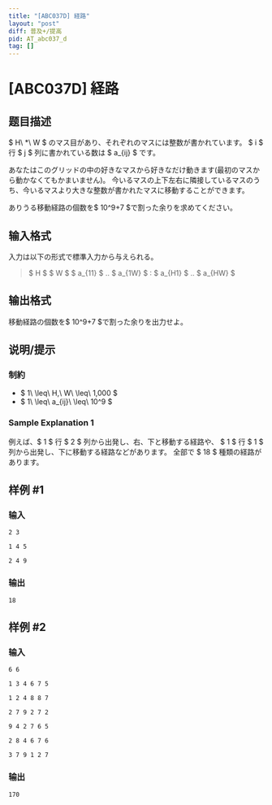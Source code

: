 ```yaml
---
title: "[ABC037D] 経路"
layout: "post"
diff: 普及+/提高
pid: AT_abc037_d
tag: []
---
```


# [ABC037D] 経路

## 题目描述

[problemUrl]: https://atcoder.jp/contests/abc037/tasks/abc037_d

$ H\ *\ W $ のマス目があり、それぞれのマスには整数が書かれています。 $ i $ 行 $ j $ 列に書かれている数は $ a_{ij} $ です。

あなたはこのグリッドの中の好きなマスから好きなだけ動きます(最初のマスから動かなくてもかまいません)。 今いるマスの上下左右に隣接しているマスのうち、今いるマスより大きな整数が書かれたマスに移動することができます。

ありうる移動経路の個数を$ 10^9+7 $で割った余りを求めてください。

## 输入格式

入力は以下の形式で標準入力から与えられる。

> $ H $ $ W $ $ a_{11} $ .. $ a_{1W} $ : $ a_{H1} $ .. $ a_{HW} $

## 输出格式

移動経路の個数を$ 10^9+7 $で割った余りを出力せよ。

## 说明/提示

### 制約

- $ 1\ \leq\ H,\ W\ \leq\ 1,000 $
- $ 1\ \leq\ a_{ij}\ \leq\ 10^9 $

### Sample Explanation 1

例えば、$ 1 $ 行 $ 2 $ 列から出発し、右、下と移動する経路や、 $ 1 $ 行 $ 1 $ 列から出発し、下に移動する経路などがあります。 全部で $ 18 $ 種類の経路があります。

## 样例 #1

### 输入

```
2 3
1 4 5
2 4 9
```

### 输出

```
18
```

## 样例 #2

### 输入

```
6 6
1 3 4 6 7 5
1 2 4 8 8 7
2 7 9 2 7 2
9 4 2 7 6 5
2 8 4 6 7 6
3 7 9 1 2 7
```

### 输出

```
170
```

